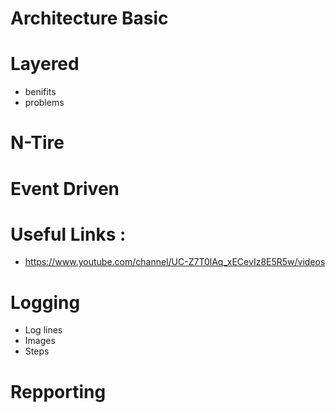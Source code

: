 # Architecture Basic

# Layered 
- benifits
- problems
# N-Tire 

# Event Driven

# Useful Links : 
 - https://www.youtube.com/channel/UC-Z7T0lAq_xECevIz8E5R5w/videos

# Logging 
- Log lines
- Images
- Steps

# Repporting  
